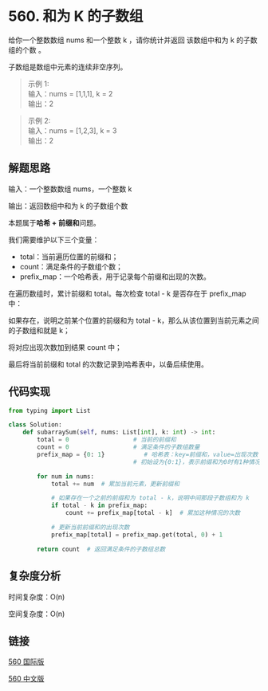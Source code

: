 # 560. 和为 K 的子数组 <Badge type="warning" text="Medium" />

给你一个整数数组 nums 和一个整数 k ，请你统计并返回 该数组中和为 k 的子数组的个数 。

子数组是数组中元素的连续非空序列。

>示例 1:  
输入：nums = [1,1,1], k = 2  
输出：2

>示例 2:  
输入：nums = [1,2,3], k = 3  
输出：2


## 解题思路
输入：一个整数数组 nums，一个整数 k

输出：返回数组中和为 k 的子数组个数

本题属于**哈希 + 前缀和**问题。

我们需要维护以下三个变量：  
- total：当前遍历位置的前缀和；
- count：满足条件的子数组个数；
- prefix_map：一个哈希表，用于记录每个前缀和出现的次数。

在遍历数组时，累计前缀和 total。每次检查 total - k 是否存在于 prefix_map 中：

如果存在，说明之前某个位置的前缀和为 total - k，那么从该位置到当前元素之间的子数组和就是 k；

将对应出现次数加到结果 count 中；

最后将当前前缀和 total 的次数记录到哈希表中，以备后续使用。

## 代码实现

```python
from typing import List

class Solution:
    def subarraySum(self, nums: List[int], k: int) -> int:
        total = 0                  # 当前的前缀和
        count = 0                  # 满足条件的子数组数量
        prefix_map = {0: 1}           # 哈希表：key=前缀和，value=出现次数
                                   # 初始设为{0:1}，表示前缀和为0时有1种情况（空子数组）

        for num in nums:
            total += num  # 累加当前元素，更新前缀和

            # 如果存在一个之前的前缀和为 total - k，说明中间那段子数组和为 k
            if total - k in prefix_map:
                count += prefix_map[total - k]  # 累加这种情况的次数

            # 更新当前前缀和的出现次数
            prefix_map[total] = prefix_map.get(total, 0) + 1

        return count  # 返回满足条件的子数组总数
```

## 复杂度分析

时间复杂度：O(n)

空间复杂度：O(n)

## 链接

[560 国际版](https://leetcode.com/problems/subarray-sum-equals-k/description/)

[560 中文版](https://leetcode.cn/problems/subarray-sum-equals-k/description/)
